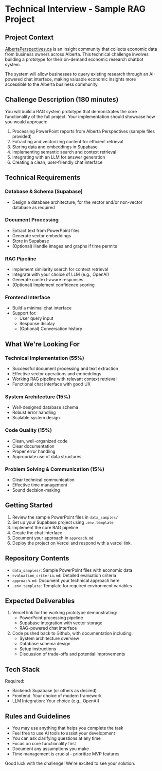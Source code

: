 # Technical Interview - Sample RAG Project

## Project Context

[AlbertaPerspectives.ca](http://AlbertaPerspectives.ca) is an insight community that collects economic data from business owners across Alberta. This technical challenge involves building a prototype for their on-demand economic research chatbot system.

The system will allow businesses to query existing research through an AI-powered chat interface, making valuable economic insights more accessible to the Alberta business community.

## Challenge Description (180 minutes)

You will build a RAG system prototype that demonstrates the core functionality of the full project. Your implementation should showcase how you would approach:

1. Processing PowerPoint reports from Alberta Perspectives (sample files provided)
2. Extracting and vectorizing content for efficient retrieval
3. Storing data and embeddings in Supabase
4. Implementing semantic search and context retrieval
5. Integrating with an LLM for answer generation
6. Creating a clean, user-friendly chat interface

## Technical Requirements

### Database & Schema (Supabase)

- Design a database architecture, for the vector and/or non-vector database as required

### Document Processing

- Extract text from PowerPoint files
- Generate vector embeddings
- Store in Supabase
- (Optional) Handle images and graphs if time permits

### RAG Pipeline

- Implement similarity search for context retrieval
- Integrate with your choice of LLM (e.g., OpenAI)
- Generate context-aware responses
- (Optional) Implement confidence scoring

### Frontend Interface

- Build a minimal chat interface
- Support for:
  - User query input
  - Response display
  - (Optional) Conversation history

## What We're Looking For

### Technical Implementation (55%)

- Successful document processing and text extraction
- Effective vector operations and embeddings
- Working RAG pipeline with relevant context retrieval
- Functional chat interface with good UX

### System Architecture (15%)

- Well-designed database schema
- Robust error handling
- Scalable system design

### Code Quality (15%)

- Clean, well-organized code
- Clear documentation
- Proper error handling
- Appropriate use of data structures

### Problem Solving & Communication (15%)

- Clear technical communication
- Effective time management
- Sound decision-making

## Getting Started

1. Review the sample PowerPoint files in `data_samples/`
2. Set up your Supabase project using `.env.template`
3. Implement the core RAG pipeline
4. Create the chat interface
5. Document your approach in `approach.md`
6. Deploy the project on Vercel and respond with a vercel link.

## Repository Contents

- `data_samples/`: Sample PowerPoint files with economic data
- `evaluation_criteria.md`: Detailed evaluation criteria
- `approach.md`: Document your technical approach here
- `.env.template`: Template for required environment variables

## Expected Deliverables

1. Vercel link for the working prototype demonstrating:
   - PowerPoint processing pipeline
   - Supabase integration with vector storage
   - RAG-powered chat interface
2. Code pushed back to Github, with documentation including:
   - System architecture overview
   - Database schema design
   - Setup instructions
   - Discussion of trade-offs and potential improvements

## Tech Stack

Required:

- Backend: Supabase (or others as desired)
- Frontend: Your choice of modern framework
- LLM Integration: Your choice (e.g., OpenAI)

## Rules and Guidelines

- You may use anything that helps you complete the task
- Feel free to use AI tools to assist your development
- You can ask clarifying questions at any time
- Focus on core functionality first
- Document any assumptions you make
- Time management is crucial - prioritize MVP features

Good luck with the challenge! We're excited to see your solution.
